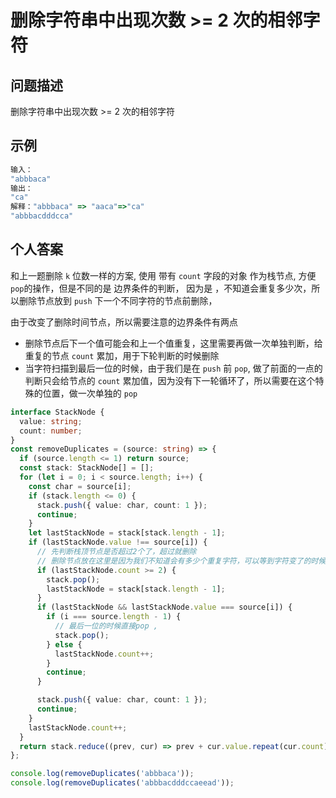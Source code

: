 # 删除字符串中出现次数 >= 2 次的相邻字符

## 问题描述

删除字符串中出现次数 >= 2 次的相邻字符

## 示例

```js
输入：
"abbbaca"
输出：
"ca"
解释："abbbaca" => "aaca"=>"ca"
"abbbacdddcca"
```

## 个人答案

和上一题删除 `k` 位数一样的方案, 使用 带有 `count` 字段的对象 作为栈节点, 方便 `pop`的操作，但是不同的是 边界条件的判断， 因为是 ，不知道会重复多少次，所以删除节点放到 `push` 下一个不同字符的节点前删除，

由于改变了删除时间节点，所以需要注意的边界条件有两点

- 删除节点后下一个值可能会和上一个值重复，这里需要再做一次单独判断，给重复的节点 `count` 累加，用于下轮判断的时候删除
- 当字符扫描到最后一位的时候，由于我们是在 `push` 前 `pop`, 做了前面的一点的判断只会给节点的 `count` 累加值，因为没有下一轮循环了，所以需要在这个特殊的位置，做一次单独的 `pop`

```ts
interface StackNode {
  value: string;
  count: number;
}
const removeDuplicates = (source: string) => {
  if (source.length <= 1) return source;
  const stack: StackNode[] = [];
  for (let i = 0; i < source.length; i++) {
    const char = source[i];
    if (stack.length <= 0) {
      stack.push({ value: char, count: 1 });
      continue;
    }
    let lastStackNode = stack[stack.length - 1];
    if (lastStackNode.value !== source[i]) {
      // 先判断栈顶节点是否超过2个了，超过就删除
      // 删除节点放在这里是因为我们不知道会有多少个重复字符，可以等到字符变了的时候，再判断，这时候可以一起删除，减少pop次数
      if (lastStackNode.count >= 2) {
        stack.pop();
        lastStackNode = stack[stack.length - 1];
      }
      if (lastStackNode && lastStackNode.value === source[i]) {
        if (i === source.length - 1) {
          // 最后一位的时候直接pop ,
          stack.pop();
        } else {
          lastStackNode.count++;
        }
        continue;
      }

      stack.push({ value: char, count: 1 });
      continue;
    }
    lastStackNode.count++;
  }
  return stack.reduce((prev, cur) => prev + cur.value.repeat(cur.count), '');
};

console.log(removeDuplicates('abbbaca'));
console.log(removeDuplicates('abbbacdddccaeead'));
```
